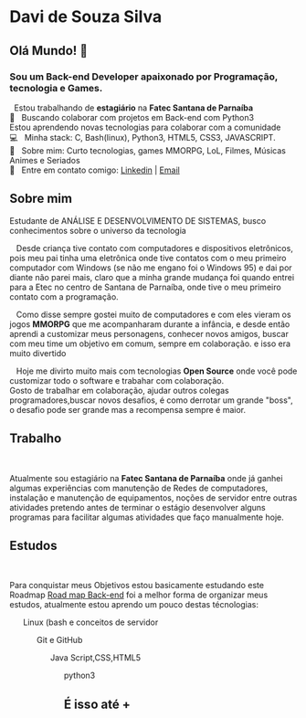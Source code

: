 # Davi de Souza Silva
## Olá Mundo! 👋
### Sou um Back-end Developer apaixonado por Programação, tecnologia e Games.

   &nbsp; Estou trabalhando de **estagiário** na **Fatec Santana de Parnaíba**
 <br/> :purple_heart: &nbsp; Buscando colaborar com projetos em Back-end com Python3
 <br/> Estou aprendendo novas tecnologias para colaborar com a comunidade
 <br/> :computer: &nbsp; Minha stack: C, Bash(linux), Python3, HTML5, CSS3, JAVASCRIPT.
 <br/> 💬  &nbsp; Sobre mim: Curto tecnologias, games MMORPG, LoL, Filmes, Músicas Animes e Seriados
 <br/> :email: &nbsp; Entre em contato comigo: 
 [Linkedin](https://www.linkedin.com/in/davi-souza-silva-ab329a109/) | [Email](mailto:davi.silva41@fatec.sp.gov.br)

<h2>Sobre mim</h2>
<p>Estudante de ANÁLISE E DESENVOLVIMENTO DE SISTEMAS, busco conhecimentos sobre o universo da tecnologia
   </p>
   <p>&nbsp&nbsp&nbspDesde criança tive contato com computadores e dispositivos eletrônicos, pois meu pai tinha uma eletrônica onde tive contatos com o meu primeiro computador com Windows (se não me engano foi o Windows 95) e dai por diante não parei mais, claro que a minha grande mudança foi quando entrei para a Etec no centro de Santana de Parnaíba, onde tive o meu primeiro contato com a programação.
   </p>
  <p>&nbsp&nbsp&nbspComo disse sempre gostei muito de computadores e com eles vieram os jogos <b>MMORPG</b>  que me acompanharam durante a infância, e desde então aprendi a customizar meus personagens, conhecer novos amigos, buscar com meu time um objetivo em comum, sempre em colaboração. e isso era muito divertido</p>
    <p>&nbsp&nbsp&nbspHoje me divirto muito mais com tecnologias <b>Open Source</b> onde você pode customizar todo o software e trabahar com colaboração.
    <br>Gosto de trabalhar em colaboração, ajudar outros colegas programadores,buscar novos desafios, é como derrotar um grande "boss", o desafio pode ser grande mas a recompensa sempre é maior.
   </br></p>
    
<h2>Trabalho</h2>
  &nbsp&nbsp&nbsp&nbsp<p>Atualmente sou estagiário na <b>Fatec Santana de Parnaíba</b> onde já ganhei algumas experiências com manutenção de Redes de computadores, instalação e manutenção de equipamentos, noções de servidor entre outras atividades pretendo antes de terminar o estágio desenvolver alguns programas para facilitar algumas atividades que faço manualmente hoje.
</p>
<h2> Estudos</h2>
  &nbsp&nbsp&nbsp&nbsp<p>Para conquistar meus Objetivos estou basicamente estudando este Roadmap <a href="https://roadmap.sh/backend">Road map Back-end</a> foi a melhor forma de organizar meus estudos, atualmente estou aprendo um pouco destas técnologias:
  <ol>Linux (bash e conceitos de servidor
    <ol>Git e GitHub 
      <ol>Java Script,CSS,HTML5
        <ol>python3
</ul>
         <h2> É isso até +</h2>
